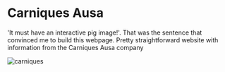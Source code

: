 # Carniques Ausa

'It must have an interactive pig image!'. That was the sentence that convinced me to build this webpage. Pretty straightforward website with information from the Carniques Ausa company

![carniques](https://user-images.githubusercontent.com/7153987/59197822-8dae3080-8b92-11e9-8fb1-d5b5bc53b13f.JPG)
